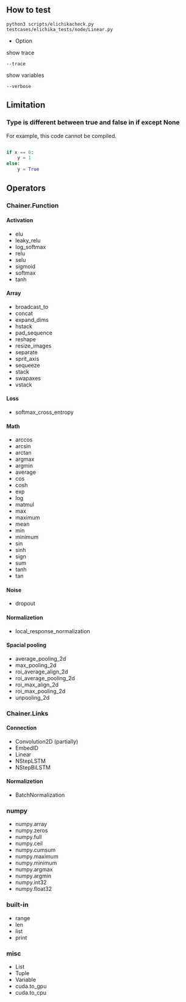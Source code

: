 ## How to test

```
python3 scripts/elichikacheck.py testcases/elichika_tests/node/Linear.py
```

- Option

show trace

```
--trace
```

show variables

```
--verbose
```

## Limitation

### Type is different between true and false in if except None

For example, this code cannot be compiled.

```python

if x == 0:
    y = 1
else:
    y = True    

```

## Operators

### Chainer.Function

#### Activation

- elu
- leaky_relu
- log_softmax
- relu
- selu
- sigmoid
- softmax
- tanh

#### Array

- broadcast_to
- concat
- expand_dims
- hstack
- pad_sequence
- reshape
- resize_images
- separate
- sprit_axis
- sequeeze
- stack
- swapaxes
- vstack

#### Loss

- softmax_cross_entropy

#### Math

- arccos
- arcsin
- arctan
- argmax
- argmin
- average
- cos
- cosh
- exp
- log
- matmul
- max
- maximum
- mean
- min
- minimum
- sin
- sinh
- sign
- sum
- tanh
- tan

#### Noise

- dropout

#### Normalizetion

- local_response_normalization

#### Spacial pooling

- average_pooling_2d
- max_pooling_2d
- roi_average_align_2d
- roi_average_pooling_2d
- roi_max_align_2d
- roi_max_pooling_2d
- unpooling_2d

### Chainer.Links

#### Connection

- Convolution2D (partially)
- EmbedID
- Linear
- NStepLSTM
- NStepBiLSTM

#### Normalizetion

- BatchNormalization

### numpy

- numpy.array
- numpy.zeros
- numpy.full
- numpy.ceil
- numpy.cumsum
- numpy.maximum
- numpy.minimum
- numpy.argmax
- numpy.argmin
- numpy.int32
- numpy.float32

### built-in

- range
- len
- list
- print

### misc

- List
- Tuple
- Variable
- cuda.to_gpu
- cuda.to_cpu